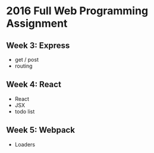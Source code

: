 # 2016 Full Web Programming Assignment

## Week 3: Express
- get / post
- routing

## Week 4: React
- React
- JSX
- todo list

## Week 5: Webpack
- Loaders
